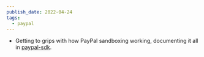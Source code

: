 ```yaml
---
publish_date: 2022-04-24
tags:
  - paypal
---
```


- Getting to grips with how PayPal sandboxing working, documenting it all in [paypal-sdk](../literature-notes/paypal-sdk.md).
